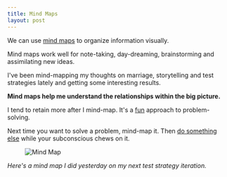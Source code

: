 ```yaml
---
title: Mind Maps
layout: post
---
```

We can use [mind maps](https://en.wikipedia.org/wiki/Mind_map) to organize information visually.

Mind maps work well for note-taking, day-dreaming, brainstorming and assimilating new ideas.

I've been mind-mapping my thoughts on marriage, storytelling and test strategies lately and getting some interesting results.

**Mind maps help me understand the relationships within the big picture.**

I tend to retain more after I mind-map. It's a [fun]({{site.url}}/enthusiasm) approach to problem-solving.

Next time you want to solve a problem, mind-map it. Then [do something else]({{site.url}}/plunge-in-and-quit) while your subconscious chews on it.

<figure>
  <img src="{{site.url}}/images/mind-map.jpeg" alt="Mind Map">
</figure>

*Here's a mind map I did yesterday on my next test strategy iteration.*
